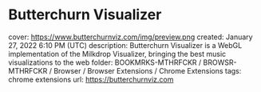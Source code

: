 # Butterchurn Visualizer

cover: https://www.butterchurnviz.com/img/preview.png
created: January 27, 2022 6:10 PM (UTC)
description: Butterchurn Visualizer is a WebGL implementation of the Milkdrop Visualizer, bringing the best music visualizations to the web
folder: BOOKMRKS-MTHRFCKR / BROWSR-MTHRFCKR / Browser / Browser Extensions / Chrome Extensions
tags: chrome extensions
url: https://butterchurnviz.com
